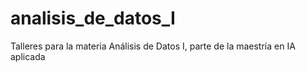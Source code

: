# analisis_de_datos_I
Talleres para la materia Análisis de Datos I, parte de la maestría en IA aplicada
